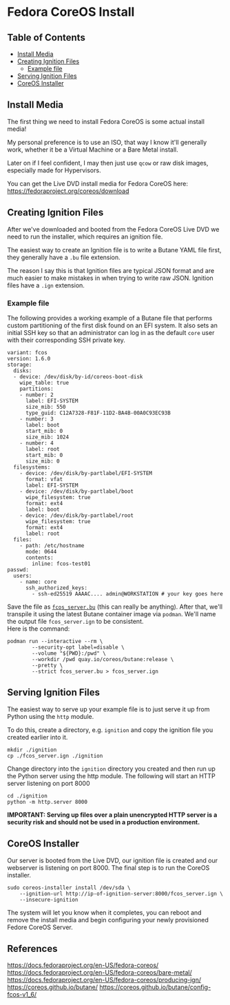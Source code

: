 # Fedora CoreOS Install

## Table of Contents
- [Install Media](#install-media)
- [Creating Ignition Files](#creating-ignition-files)
  - [Example file](#example-file)
- [Serving Ignition Files](#serving-ignition-files)
- [CoreOS Installer](#coreos-installer)

## Install Media
The first thing we need to install Fedora CoreOS is some actual install media!  

My personal preference is to use an ISO, that way I know it'll generally work, whether it be a Virtual Machine or a Bare Metal install.

Later on if I feel confident, I may then just use `qcow` or raw disk images, especially made for Hypervisors.

You can get the Live DVD install media for Fedora CoreOS here:
https://fedoraproject.org/coreos/download

## Creating Ignition Files
After we've downloaded and booted from the Fedora CoreOS Live DVD we need to run the installer, which requires an ignition file.

The easiest way to create an Ignition file is to write a Butane YAML file first, they generally have a `.bu` file extension.  

The reason I say this is that Ignition files are typical JSON format and are much easier to make mistakes in when trying to write raw JSON.  Ignition files have a `.ign` extension.

### Example file
The following provides a working example of a Butane file that performs custom partitioning of the first disk found on an EFI system.  It also sets an initial SSH key so that an administrator can log in as the default `core` user with their corresponding SSH private key.
```
variant: fcos
version: 1.6.0
storage:
  disks:
  - device: /dev/disk/by-id/coreos-boot-disk
    wipe_table: true
    partitions:
    - number: 2
      label: EFI-SYSTEM
      size_mib: 550
      type_guid: C12A7328-F81F-11D2-BA4B-00A0C93EC93B
    - number: 3
      label: boot
      start_mib: 0
      size_mib: 1024
    - number: 4
      label: root
      start_mib: 0
      size_mib: 0
  filesystems:
    - device: /dev/disk/by-partlabel/EFI-SYSTEM
      format: vfat
      label: EFI-SYSTEM
    - device: /dev/disk/by-partlabel/boot
      wipe_filesystem: true
      format: ext4
      label: boot
    - device: /dev/disk/by-partlabel/root
      wipe_filesystem: true
      format: ext4
      label: root
  files:
    - path: /etc/hostname
      mode: 0644
      contents:
        inline: fcos-test01
passwd:
  users:
    - name: core
      ssh_authorized_keys:
        - ssh-ed25519 AAAAC.... admin@WORKSTATION # your key goes here
```
Save the file as [`fcos_server.bu`](fcos_server.bu) (this can really be anything).  After that, we'll transpile it using the latest Butane container image via `podman`.  We'll name the output file `fcos_server.ign` to be consistent.  
Here is the command:
```
podman run --interactive --rm \
        --security-opt label=disable \
        --volume "${PWD}:/pwd" \
        --workdir /pwd quay.io/coreos/butane:release \
        --pretty \
        --strict fcos_server.bu > fcos_server.ign
```
## Serving Ignition Files
The easiest way to serve up your example file is to just serve it up from Python using the `http` module.

To do this, create a directory, e.g. `ignition` and copy the ignition file you created earlier into it.
```
mkdir ./ignition
cp ./fcos_server.ign ./ignition
```
Change directory into the `ignition` directory you created and then run up the Python server using the http module. The following will start an HTTP server listening on port 8000
```
cd ./ignition
python -m http.server 8000
```
__IMPORTANT:  Serving up files over a plain unencrypted HTTP server is a security risk and should not be used in a production environment.__

## CoreOS Installer
Our server is booted from the Live DVD, our ignition file is created and our webserver is listening on port 8000.  The final step is to run the CoreOS installer.

```
sudo coreos-installer install /dev/sda \
    --ignition-url http://ip-of-ignition-server:8000/fcos_server.ign \
    --insecure-ignition
```
The system will let you know when it completes, you can reboot and remove the install media and begin configuring your newly provisioned Fedore CoreOS Server.

## References
https://docs.fedoraproject.org/en-US/fedora-coreos/
https://docs.fedoraproject.org/en-US/fedora-coreos/bare-metal/
https://docs.fedoraproject.org/en-US/fedora-coreos/producing-ign/
https://coreos.github.io/butane/
https://coreos.github.io/butane/config-fcos-v1_6/